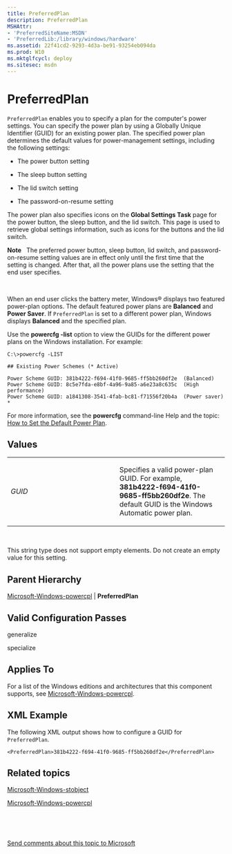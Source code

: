 ```yaml
---
title: PreferredPlan
description: PreferredPlan
MSHAttr:
- 'PreferredSiteName:MSDN'
- 'PreferredLib:/library/windows/hardware'
ms.assetid: 22f41cd2-9293-4d3a-be91-93254eb094da
ms.prod: W10
ms.mktglfcycl: deploy
ms.sitesec: msdn
---
```


# PreferredPlan


`PreferredPlan` enables you to specify a plan for the computer's power settings. You can specify the power plan by using a Globally Unique Identifier (GUID) for an existing power plan. The specified power plan determines the default values for power-management settings, including the following settings:

-   The power button setting

-   The sleep button setting

-   The lid switch setting

-   The password-on-resume setting

The power plan also specifies icons on the **Global Settings Task** page for the power button, the sleep button, and the lid switch. This page is used to retrieve global settings information, such as icons for the buttons and the lid switch.

**Note**  
The preferred power button, sleep button, lid switch, and password-on-resume setting values are in effect only until the first time that the setting is changed. After that, all the power plans use the setting that the end user specifies.

 

When an end user clicks the battery meter, Windows® displays two featured power-plan options. The default featured power plans are **Balanced** and **Power Saver**. If `PreferredPlan` is set to a different power plan, Windows displays **Balanced** and the specified plan.

Use the **powercfg -list** option to view the GUIDs for the different power plans on the Windows installation. For example:

``` syntax
C:\>powercfg -LIST

## Existing Power Schemes (* Active)

Power Scheme GUID: 381b4222-f694-41f0-9685-ff5bb260df2e  (Balanced)
Power Scheme GUID: 8c5e7fda-e8bf-4a96-9a85-a6e23a8c635c  (High performance)
Power Scheme GUID: a1841308-3541-4fab-bc81-f71556f20b4a  (Power saver) *
```

For more information, see the **powercfg** command-line Help and the topic: [How to Set the Default Power Plan](http://go.microsoft.com/fwlink/?LinkId=268347).

## Values


<table>
<colgroup>
<col width="50%" />
<col width="50%" />
</colgroup>
<tbody>
<tr class="odd">
<td><p><em>GUID</em></p></td>
<td><p>Specifies a valid power-plan GUID. For example, <strong>381b4222-f694-41f0-9685-ff5bb260df2e</strong>. The default GUID is the Windows Automatic power plan.</p></td>
</tr>
</tbody>
</table>

 

This string type does not support empty elements. Do not create an empty value for this setting.

## Parent Hierarchy


[Microsoft-Windows-powercpl](microsoft-windows-powercpl.md) | **PreferredPlan**

## Valid Configuration Passes


generalize

specialize

## Applies To


For a list of the Windows editions and architectures that this component supports, see [Microsoft-Windows-powercpl](microsoft-windows-powercpl-win7-microsoft-windows-powercpl.md).

## XML Example


The following XML output shows how to configure a GUID for `PreferredPlan`.

``` syntax
<PreferredPlan>381b4222-f694-41f0-9685-ff5bb260df2e</PreferredPlan>
```

## Related topics


[Microsoft-Windows-stobject](microsoft-windows-stobject-win7-microsoft-windows-stobject.md)

[Microsoft-Windows-powercpl](microsoft-windows-powercpl-win7-microsoft-windows-powercpl.md)

 

 

[Send comments about this topic to Microsoft](mailto:wsddocfb@microsoft.com?subject=Documentation%20feedback%20%5Bp_unattend\p_unattend%5D:%20PreferredPlan%20%20RELEASE:%20%2810/3/2016%29&body=%0A%0APRIVACY%20STATEMENT%0A%0AWe%20use%20your%20feedback%20to%20improve%20the%20documentation.%20We%20don't%20use%20your%20email%20address%20for%20any%20other%20purpose,%20and%20we'll%20remove%20your%20email%20address%20from%20our%20system%20after%20the%20issue%20that%20you're%20reporting%20is%20fixed.%20While%20we're%20working%20to%20fix%20this%20issue,%20we%20might%20send%20you%20an%20email%20message%20to%20ask%20for%20more%20info.%20Later,%20we%20might%20also%20send%20you%20an%20email%20message%20to%20let%20you%20know%20that%20we've%20addressed%20your%20feedback.%0A%0AFor%20more%20info%20about%20Microsoft's%20privacy%20policy,%20see%20http://privacy.microsoft.com/default.aspx. "Send comments about this topic to Microsoft")





